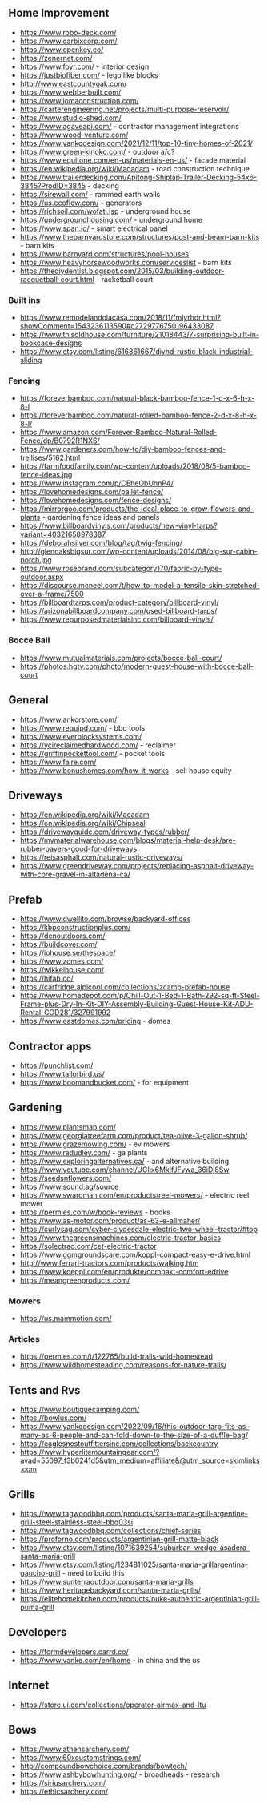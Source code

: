 ## Home Improvement

- https://www.robo-deck.com/
- https://www.carbixcorp.com/
- https://www.openkey.co/
- https://zenernet.com/
- https://www.foyr.com/ - interior design
- https://justbiofiber.com/ - lego like blocks
- http://www.eastcountyoak.com/
- https://www.webberbuilt.com/
- https://www.jomaconstruction.com/
- https://carterengineering.net/projects/multi-purpose-reservoir/
- https://www.studio-shed.com/
- https://www.agaveapi.com/ - contractor management integrations
- https://www.wood-venture.com/
- https://www.yankodesign.com/2021/12/11/top-10-tiny-homes-of-2021/
- https://www.green-kinoko.com/ - outdoor a/c?
- https://www.equitone.com/en-us/materials-en-us/ - facade material
- https://en.wikipedia.org/wiki/Macadam - road construction technique
- https://www.trailerdecking.com/Apitong-Shiplap-Trailer-Decking-54x6-3845?ProdID=3845 - decking
- https://sirewall.com/ - rammed earth walls
- https://us.ecoflow.com/ - generators
- https://richsoil.com/wofati.jsp - underground house
- https://undergroundhousing.com/ - underground home 
- https://www.span.io/ - smart electrical panel
- https://www.thebarnyardstore.com/structures/post-and-beam-barn-kits - barn kits
- https://www.barnyard.com/structures/pool-houses
- https://www.heavyhorsewoodworks.com/serviceslist - barn kits
- https://thediydentist.blogspot.com/2015/03/building-outdoor-racquetball-court.html - racketball court

### Built ins
- https://www.remodelandolacasa.com/2018/11/fmlyrhdr.html?showComment=1543236113590#c2729776750196433087
- https://www.thisoldhouse.com/furniture/21018443/7-surprising-built-in-bookcase-designs
- https://www.etsy.com/listing/616861667/diyhd-rustic-black-industrial-sliding

### Fencing

- https://foreverbamboo.com/natural-black-bamboo-fence-1-d-x-6-h-x-8-l
- https://foreverbamboo.com/natural-rolled-bamboo-fence-2-d-x-8-h-x-8-l/
- https://www.amazon.com/Forever-Bamboo-Natural-Rolled-Fence/dp/B0792R1NXS/
- https://www.gardeners.com/how-to/diy-bamboo-fences-and-trellises/5162.html
- https://farmfoodfamily.com/wp-content/uploads/2018/08/5-bamboo-fence-ideas.jpg
- https://www.instagram.com/p/CEheObUnnP4/
- https://lovehomedesigns.com/pallet-fence/
- https://lovehomedesigns.com/fence-designs/
- https://mirrorgoo.com/products/the-ideal-place-to-grow-flowers-and-plants - gardening fence ideas and panels
- https://www.billboardvinyls.com/products/new-vinyl-tarps?variant=40321658978387
- https://deborahsilver.com/blog/tag/twig-fencing/
- http://glenoaksbigsur.com/wp-content/uploads/2014/08/big-sur-cabin-porch.jpg
- https://www.rosebrand.com/subcategory170/fabric-by-type-outdoor.aspx
- https://discourse.mcneel.com/t/how-to-model-a-tensile-skin-stretched-over-a-frame/7500
- https://billboardtarps.com/product-category/billboard-vinyl/
- https://arizonabillboardcompany.com/used-billboard-tarps/
- https://www.repurposedmaterialsinc.com/billboard-vinyls/

### Bocce Ball

- https://www.mutualmaterials.com/projects/bocce-ball-court/
- https://photos.hgtv.com/photo/modern-guest-house-with-bocce-ball-court

## General

- https://www.ankorstore.com/
- https://www.requipd.com/ - bbq tools
- https://www.everblocksystems.com/
- https://ycireclaimedhardwood.com/ - reclaimer
- https://griffinpockettool.com/ - pocket tools
- https://www.faire.com/
- https://www.bonushomes.com/how-it-works - sell house equity


## Driveways
- https://en.wikipedia.org/wiki/Macadam
- https://en.wikipedia.org/wiki/Chipseal
- https://drivewayguide.com/driveway-types/rubber/
- https://mymaterialwarehouse.com/blogs/material-help-desk/are-rubber-pavers-good-for-driveways
- https://reisasphalt.com/natural-rustic-driveways/
- https://www.greendriveway.com/projects/replacing-asphalt-driveway-with-core-gravel-in-altadena-ca/

## Prefab

- https://www.dwellito.com/browse/backyard-offices
- https://kbpconstructionplus.com/
- https://denoutdoors.com/
- https://buildcover.com/
- https://iohouse.se/thespace/
- https://www.zomes.com/
- https://wikkelhouse.com/
- https://hifab.co/
- https://carfridge.alpicool.com/collections/zcamp-prefab-house
- https://www.homedepot.com/p/Chill-Out-1-Bed-1-Bath-292-sq-ft-Steel-Frame-plus-Dry-In-Kit-DIY-Assembly-Building-Guest-House-Kit-ADU-Rental-COD281/327991992
- https://www.eastdomes.com/pricing - domes

## Contractor apps

- https://punchlist.com/
- https://www.tailorbird.us/
- https://www.boomandbucket.com/ - for equipment

## Gardening

- https://www.plantsmap.com/
- https://www.georgiatreefarm.com/product/tea-olive-3-gallon-shrub/
- https://www.grazemowing.com/ - ev mowers
- https://www.radudley.com/ - ga plants
- https://www.exploringalternatives.ca/ - and alternative building
- https://www.youtube.com/channel/UCIix6MklfJFywa_36iDj8Sw
- https://seedsnflowers.com/
- https://www.sound.ag/source
- https://www.swardman.com/en/products/reel-mowers/ - electric reel mower
- https://permies.com/w/book-reviews - books 
- https://www.as-motor.com/product/as-63-e-allmaher/
- https://curlysag.com/cyber-clydesdale-electric-two-wheel-tractor/#top
- https://www.thegreensmachines.com/electric-tractor-basics
- https://solectrac.com/cet-electric-tractor
- https://www.ggmgroundscare.com/koppl-compact-easy-e-drive.html
- http://www.ferrari-tractors.com/products/walking.htm
- https://www.koeppl.com/en/produkte/compakt-comfort-edrive
- https://meangreenproducts.com/

### Mowers
- https://us.mammotion.com/

### Articles
- https://permies.com/t/122765/build-trails-wild-homestead 
- https://www.wildhomesteading.com/reasons-for-nature-trails/

## Tents and Rvs

- https://www.boutiquecamping.com/
- https://bowlus.com/
- https://www.yankodesign.com/2022/09/16/this-outdoor-tarp-fits-as-many-as-6-people-and-can-fold-down-to-the-size-of-a-duffle-bag/
- https://eaglesnestoutfittersinc.com/collections/backcountry
- https://www.hyperlitemountaingear.com/?avad=55097_f3b0241d5&utm_medium=affiliate&@utm_source=skimlinks.com

## Grills

- https://www.tagwoodbbq.com/products/santa-maria-grill-argentine-grill-steel-stainless-steel-bbq03si
- https://www.tagwoodbbq.com/collections/chief-series
- https://proforno.com/products/argentinian-grill-matte-black
- https://www.etsy.com/listing/1071639254/suburban-wedge-asadera-santa-maria-grill
- https://www.etsy.com/listing/1234811025/santa-maria-grillargentina-gaucho-grill - need to build this
- https://www.sunterraoutdoor.com/santa-maria-grills
- https://www.heritagebackyard.com/santa-maria-grills/
- https://elitehomekitchen.com/products/nuke-authentic-argentinian-grill-puma-grill

## Developers

- https://formdevelopers.carrd.co/
- https://www.vanke.com/en/home - in china and the us

## Internet
- https://store.ui.com/collections/operator-airmax-and-ltu

## Bows
- https://www.athensarchery.com/    
- https://www.60xcustomstrings.com/
- http://compoundbowchoice.com/brands/bowtech/
- https://www.ashbybowhunting.org/ - broadheads - research
- https://siriusarchery.com/
- https://ethicsarchery.com/

